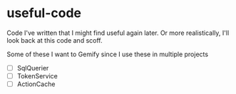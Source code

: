 # useful-code
Code I've written that I might find useful again later. Or more realistically, I'll look back at this code and scoff.

Some of these I want to Gemify since I use these in multiple projects

- [ ] SqlQuerier
- [ ] TokenService
- [ ] ActionCache

